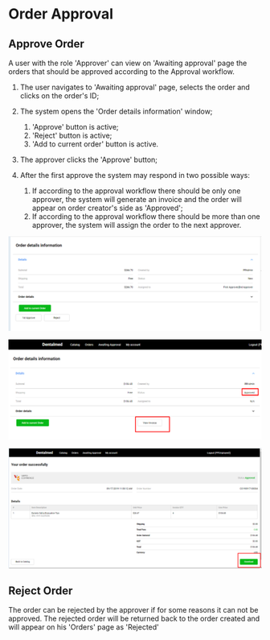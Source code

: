 # Order Approval

## Approve Order

A user with the role 'Approver' can view on 'Awaiting approval' page the orders that should be approved according to the Approval workflow.

1. The user navigates to 'Awaiting approval' page, selects the order and clicks on the order's ID;
1. The system opens the 'Order details information' window;

   1. 'Approve' button is active;
   1. 'Reject' button is active;
   1. 'Add to current order' button is active.
1. The approver clicks the 'Approve' button;
1. After the first approve the system may respond in two possible ways:

   1. If according to the approval workflow there should be only one approver, the system will generate an invoice and the order will appear on order creator's side as 'Approved';
   1. If according to the approval workflow there should be more than one approver, the system will assign the order to the next approver.

![Approve order](media/screen-first-tapprove.png)

![Invoice Generated](media/screen-invoice-generated.png)

![Invoice](media/screen-invoice.png)

## Reject Order

The order can be rejected by the approver if for some reasons it can not be approved. The rejected order will be returned back to the order created and will appear on his 'Orders' page as 'Rejected'
